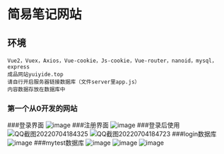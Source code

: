 # 简易笔记网站

## 环境
```
Vue2，Vuex，Axios，Vue-cookie，Js-cookie，Vue-router，nanoid，mysql，express
成品网站yuiyide.top
请自行开启服务器链接数据库（文件server里app.js）
内容数据存放在数据库中
```
### 第一个从0开发的网站
###登录界面
![image](https://user-images.githubusercontent.com/57654870/177138823-ab7a2e2d-6115-4f3e-8cfb-11f34354f42c.png)
###注册界面
![image](https://user-images.githubusercontent.com/57654870/177138907-13b08f39-10fa-48b5-9af4-e241c49a3a48.png)
###登录后使用
![QQ截图20220704184325](https://user-images.githubusercontent.com/57654870/177139518-24660b41-12ae-413a-8df3-d17b1346aedc.png)
![QQ截图20220704184723](https://user-images.githubusercontent.com/57654870/177248987-b7911365-e8e0-4052-a923-28f5596af076.png)
###login数据库
![image](https://user-images.githubusercontent.com/57654870/177140911-b1843fc8-427b-4390-9195-dcbac3045e12.png)
###mytest数据库
![image](https://user-images.githubusercontent.com/57654870/177140990-78c8ce9d-2768-4ed4-8980-2ce1be873f91.png)
![image](https://user-images.githubusercontent.com/57654870/177141028-e410e748-b213-4a23-80f1-46b4b827ac71.png)
![image](https://user-images.githubusercontent.com/57654870/177141057-402d29d2-8cf8-464b-a366-25453e3edc8d.png)

